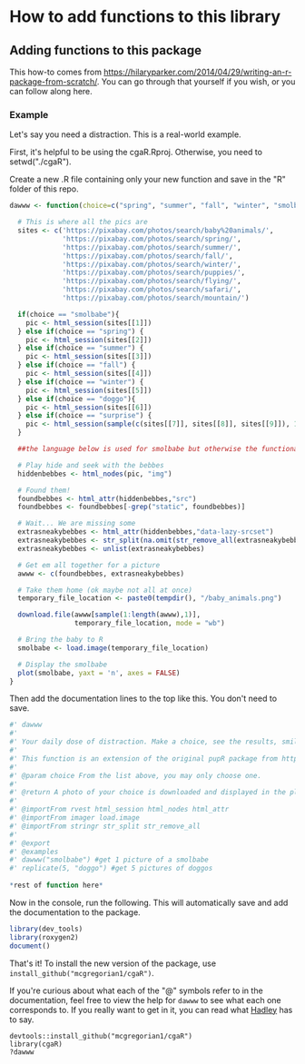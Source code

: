# How to add functions to this library

## Adding functions to this package
This how-to comes from https://hilaryparker.com/2014/04/29/writing-an-r-package-from-scratch/. You can go through that yourself if you wish, or you can follow along here.

### Example
Let's say you need a distraction. This is a real-world example.

First, it's helpful to be using the cgaR.Rproj. Otherwise, you need to setwd("./cgaR").

Create a new .R file containing only your new function and save in the "R" folder of this repo.
```r
dawww <- function(choice=c("spring", "summer", "fall", "winter", "smolbabe", "doggo", "surprise")){

  # This is where all the pics are
  sites <- c('https://pixabay.com/photos/search/baby%20animals/',
             'https://pixabay.com/photos/search/spring/',
             'https://pixabay.com/photos/search/summer/',
             'https://pixabay.com/photos/search/fall/',
             'https://pixabay.com/photos/search/winter/',
             'https://pixabay.com/photos/search/puppies/',
             'https://pixabay.com/photos/search/flying/',
             'https://pixabay.com/photos/search/safari/',
             'https://pixabay.com/photos/search/mountain/')

  if(choice == "smolbabe"){
    pic <- html_session(sites[[1]])
  } else if(choice == "spring") {
    pic <- html_session(sites[[2]])
  } else if(choice == "summer") {
    pic <- html_session(sites[[3]])
  } else if(choice == "fall") {
    pic <- html_session(sites[[4]])
  } else if(choice == "winter") {
    pic <- html_session(sites[[5]])
  } else if(choice == "doggo"){
    pic <- html_session(sites[[6]])
  } else if(choice == "surprise") {
    pic <- html_session(sample(c(sites[[7]], sites[[8]], sites[[9]]), 1))
  }

  ##the language below is used for smolbabe but otherwise the functionality is the same

  # Play hide and seek with the bebbes
  hiddenbebbes <- html_nodes(pic, "img")

  # Found them!
  foundbebbes <- html_attr(hiddenbebbes,"src")
  foundbebbes <- foundbebbes[-grep("static", foundbebbes)]

  # Wait... We are missing some
  extrasneakybebbes <- html_attr(hiddenbebbes,"data-lazy-srcset")
  extrasneakybebbes <- str_split(na.omit(str_remove_all(extrasneakybebbes,"[1-9]x")),", ")
  extrasneakybebbes <- unlist(extrasneakybebbes)

  # Get em all together for a picture
  awww <- c(foundbebbes, extrasneakybebbes)

  # Take them home (ok maybe not all at once)
  temporary_file_location <- paste0(tempdir(), "/baby_animals.png")

  download.file(awww[sample(1:length(awww),1)],
                temporary_file_location, mode = "wb")

  # Bring the baby to R
  smolbabe <- load.image(temporary_file_location)

  # Display the smolbabe
  plot(smolbabe, yaxt = 'n', axes = FALSE)
}
```
Then add the documentation lines to the top like this. You don't need to save.
```r
#' dawww
#'
#' Your daily dose of distraction. Make a choice, see the results, smile.
#'
#' This function is an extension of the original pupR package from https://github.com/melissanjohnson/pupR. All pictures are taken from pixabay.com.
#'
#' @param choice From the list above, you may only choose one.
#'
#' @return A photo of your choice is downloaded and displayed in the plot window.
#'
#' @importFrom rvest html_session html_nodes html_attr
#' @importFrom imager load.image
#' @importFrom stringr str_split str_remove_all
#'
#' @export
#' @examples
#' dawww("smolbabe") #get 1 picture of a smolbabe
#' replicate(5, "doggo") #get 5 pictures of doggos
 
*rest of function here*
```

Now in the console, run the following. This will automatically save and add the documentation to the package.
```r
library(dev_tools)
library(roxygen2)
document()
```

That's it! To install the new version of the package, use `install_github("mcgregorian1/cgaR")`.

If you're curious about what each of the "@" symbols refer to in the documentation, feel free to view the help for `dawww` to see what each one corresponds to. If you really want to get in it, you can read what [Hadley](http://r-pkgs.had.co.nz/man.html) has to say.
```
devtools::install_github("mcgregorian1/cgaR")
library(cgaR)
?dawww
```
